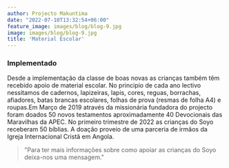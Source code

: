 ```yaml
---
author: Projecto Makuntima
date: "2022-07-10T13:32:54+06:00"
feature_image: images/blog/blog-9.jpg
image: images/blog/blog-9.jpg
title: 'Material Escolar'
---
```

### Implementado

Desde a implementação da classe de boas novas as crianças também têm recebido apoio de material escolar. No principio de cada ano lectivo nessitamos de cadernos, lapizeiras, lapis, cores, reguas, borrachas, afiadores, batas brancas escolares, folhas de prova (resmas de folha A4) e roupas.Em Março de 2019 através da missionária fundadora do projecto foram doados 50 novos testamentos aproximadamente 40 Devocionais das Maravilhas da APEC. No primeiro trimestre de 2022 as crianças do Soyo receberam 50 bíblias. A doação proveio de uma parceria de irmãos da Igreja Internacional Cristã em Angola. 

> "Para ter mais informações sobre como apoiar as crianças do Soyo deixa-nos uma mensagem."





